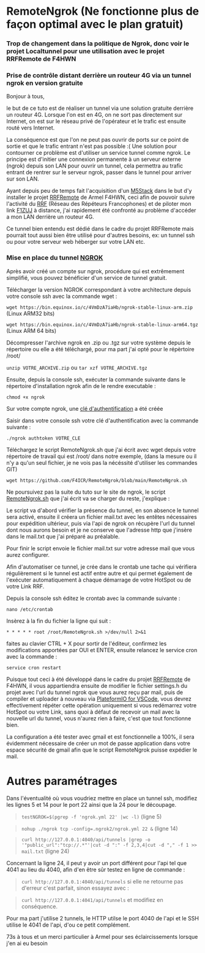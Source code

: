 # RemoteNgrok (Ne fonctionne plus de façon optimal avec le plan gratuit)
### Trop de changement dans la politique de Ngrok, donc voir le projet Localtunnel pour une utilisation avec le projet RRFRemote de F4HWN
### Prise de contrôle distant derrière un routeur 4G via un tunnel ngrok en version gratuite

Bonjour à tous, 

le but de ce tuto est de réaliser un tunnel via une solution gratuite derrière un routeur 4G. 
Lorsque l'on est en 4G, on ne sort pas directement sur Internet, on est sur le réseau privé de l'opérateur et le trafic est ensuite routé vers Internet. 

La conséquence est que l'on ne peut pas ouvrir de ports sur ce point de sortie et que le trafic entrant n'est pas possible :(
Une solution pour contourner ce problème est d'utiliser un service tunnel comme ngrok. 
Le principe est d'initier une connexion permanente à un serveur externe (ngrok) depuis son LAN pour ouvrir un tunnel, cela permettra au trafic entrant de rentrer sur le serveur ngrok, passer dans le tunnel pour arriver sur son LAN.

Ayant depuis peu de temps fait l'acquisition d'un [M5Stack](https://m5stack.com/) dans le but d'y installer le projet [RRFRemote](https://github.com/armel/RRFRemote) de Armel F4HWN, ceci afin de pouvoir suivre l'activité du [RRF](https://f5nlg.wordpress.com/2015/12/28/nouveau-reseau-french-repeater-network/) (Réseau des Répéteurs Francophones) et de piloter mon link [F1ZUJ](https://www.qrz.com/db/F1ZUJ) à distance, j'ai rapidement été confronté au problème d'accéder a mon LAN derrière un routeur 4G.

Ce tunnel bien entendu est dédié dans le cadre du projet RRFRemote mais pourrait tout aussi bien être utilisé pour d'autres besoins, ex: un tunnel ssh ou pour votre serveur web héberger sur votre LAN etc.

### Mise en place du tunnel [NGROK](https://dashboard.ngrok.com/get-started/setup)

Après avoir créé un compte sur ngrok, procédure qui est extrêmement simplifié, vous pouvez bénéficier d'un service de tunnel gratuit.

Télécharger la version NGROK correspondant à votre architecture depuis votre console ssh avec la commande wget : 

`wget https://bin.equinox.io/c/4VmDzA7iaHb/ngrok-stable-linux-arm.zip` (Linux ARM32 bits)

`wget https://bin.equinox.io/c/4VmDzA7iaHb/ngrok-stable-linux-arm64.tgz` (Linux ARM 64 bits)

Décompresser l'archive ngrok en .zip ou .tgz sur votre système depuis le répertoire ou elle a été téléchargé, pour ma part j'ai opté pour le répèrtoire /root/

`unzip VOTRE_ARCHIVE.zip` ou `tar xzf VOTRE_ARCHIVE.tgz`

Ensuite, depuis la console ssh, exécuter la commande suivante dans le répertoire d'installation ngrok afin de le rendre executable :

`chmod +x ngrok`

Sur votre compte ngrok, une [clé d'authentification](https://dashboard.ngrok.com/get-started/setup) a été créée

Saisir dans votre console ssh votre clé d'authentification avec la commande suivante :

`./ngrok authtoken VOTRE_CLE`

Téléchargez le script RemoteNgrok.sh que j'ai écrit avec wget depuis votre répertoire de travail qui est /root/ dans notre exemple, (dans la mesure ou il n'y a qu'un seul fichier, je ne vois pas la nécéssité d'utiliser les commandes GIT)

`wget https://github.com/F4ICR/RemoteNgrok/blob/main/RemoteNgrok.sh`

Ne poursuivez pas la suite du tuto sur le site de ngrok, le script [RemoteNgrok.sh](https://github.com/F4ICR/RemoteNgrok/blob/main/RemoteNgrok.sh) que j'ai écrit va se charger du reste, j'explique :

Le script va d'abord vérifier la présence du tunnel, en son absence le tunnel sera activé, ensuite il créera un fichier mail.txt avec les entêtes nécessaires pour expédition ultérieur, puis via l'api de ngrok on récupère l'url du tunnel dont nous aurons besoin et je ne conserve que l'adresse http que j'insère dans le mail.txt que j'ai préparé au préalable.

Pour finir le script envoie le fichier mail.txt sur votre adresse mail que vous aurez configurer.

Afin d'automatiser ce tunnel, je crée dans le crontab une tache qui vérifiera régulièrement si le tunnel est actif entre autre et qui permet également de l'exécuter automatiquement à chaque démarrage de votre HotSpot ou de votre Link RRF.

Depuis la console ssh éditez le crontab avec la commande suivante :

`nano /etc/crontab`

Insèrez à la fin du fichier la ligne qui suit :

`* * * * * root /root/RemoteNgrok.sh >/dev/null 2>&1`

faites au clavier CTRL + X pour sortir de l'éditeur, confirmez les modifications apportées par OUI et ENTER, ensuite relancez le service cron avec la commande :

`service cron restart`

Puisque tout ceci à été développé dans le cadre du projet [RRFRemote](https://github.com/armel/RRFRemote) de F4HWN, il vous appartiendra ensuite de modifier le fichier settings.h du projet avec l'url du tunnel ngrok que vous aurez reçu par mail, puis de compiler et uploader à nouveau via [PlateformIO for VSCode](https://platformio.org/install/ide?install=vscode), vous devrez effectivement répéter cette opération uniquement si vous redémarrez votre HotSpot ou votre Link, sans quoi à défaut de recevoir un mail avec la nouvelle url du tunnel, vous n'aurez rien à faire, c'est que tout fonctionne bien.

La configuration a été tester avec gmail et est fonctionnelle a 100%, il sera évidemment nécessaire de créer un mot de passe application dans votre espace sécurité de gmail afin que le script RemoteNgrok puisse expédier le mail.

# Autres paramétrages

Dans l'éventualité où vous voudriez mettre en place un tunnel ssh, modifiez les lignes 5 et 14 pour le port 22 ainsi que la 24 pour le découpage.

> `testNGROK=$(pgrep -f 'ngrok.yml 22' |wc -l)` (ligne 5)

> `nohup ./ngrok tcp -config=.ngrok2/ngrok.yml 22 &` (ligne 14)

> `curl http://127.0.0.1:4040/api/tunnels |grep -o '"public_url":"tcp://.*"'|cut -d ":" -f 2,3,4|cut -d "," -f 1 >> mail.txt` (ligne 24)

Concernant la ligne 24, il peut y avoir un port différent pour l'api tel que 4041 au lieu du 4040, afin d'en être sûr testez en ligne de commande : 

> `curl http://127.0.0.1:4040/api/tunnels` si elle ne retourne pas d'erreur c'est parfait, sinon essayez avec :

> `curl http://127.0.0.1:4041/api/tunnels` et modifiez en conséquence.

Pour ma part j'utilise 2 tunnels, le HTTP utilse le port 4040 de l'api et le SSH utilise le 4041 de l'api, d'ou ce petit complément.



73s à tous et un merci particulier à Armel pour ses éclaircissements lorsque j'en ai eu besoin
